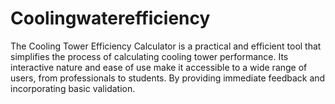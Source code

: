 # Coolingwaterefficiency
The Cooling Tower Efficiency Calculator is a practical and efficient tool that simplifies the process of calculating cooling tower performance. Its interactive nature and ease of use make it accessible to a wide range of users, from professionals to students. By providing immediate feedback and incorporating basic validation.

